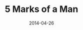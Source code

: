 ---
layout: message
category: message
series: "The New Man"
title: "5 Marks of a Man"
date: 2014-04-26
message_id: 861
---